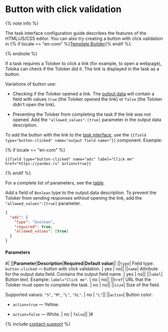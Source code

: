 # Button with click validation

{% note info %}

The task interface configuration guide describes the features of the HTML/JS/CSS editor. You can also try creating a button with click validation in {% if locale == "en-com" %}[Template Builder](../../../template-builder/operations/internet-search.md#action.open-link){% endif %}.

{% endnote %}

If a task requires a Toloker to click a link (for example, to open a webpage), Toloka can check if the Toloker did it. The link is displayed in the task as a button.

Variations of button use:

- Checking if the Toloker opened a link. The [output data](../../../glossary.md#input-output-data) will contain a field with values `true` (the Toloker opened the link) or `false` (the Toloker didn't open the link).

- Preventing the Toloker from completing the task if the link was not opened. Add the `"allowed_values":[true]` parameter in the output data description.

To add the button with the link to the [task interface](../../../glossary.md#task-interface), use the `{{field type="button-clicked" name="output field name>"}}` component. Example:

{% if locale == "en-com" %}

```plaintext
{{field type="button-clicked" name="ads" label="Click me" href="https://yandex.ru" action=true}}
```

{% endif %}

For a complete list of parameters, see the [table](#parameters).

Add a field of `Boolean` type to the output data description. To prevent the Toloker from sending responses without opening the link, add the `"allowed_values":[true]` parameter.

```json
{
  "ads": {
    "type": "boolean",
    "required": true,
    "allowed_values": [true]
  }
}
```

#### Parameters

#|
||**Parameter**|**Description**|**Required**|**Default value**||
||`type`| Field type: `button-clicked` — button with click validation. | yes | no||
||`name`| Attribute for the output data field. Contains the output field name. | yes | no||
||`label`| Button text. Example: `label="Click me"`. | no | no||
||`href`| URL that the Toloker must open to complete the task. | no | no||
||`size`| Size of the field.

Supported values: `"S"`, `"M"`, `"L"`, `"XL"`. | no | `"L"`||
||`action`| Button color:

- `action=true` — Yellow.

- `action=false` — White. | no | `false`||
|#

{% include [contact-support](../../_includes/contact-support-help.md) %}